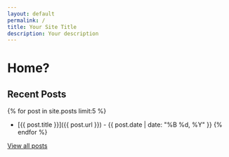 ```yaml
---
layout: default
permalink: /
title: Your Site Title
description: Your description
---
```


# Home?

## Recent Posts

{% for post in site.posts limit:5 %}
- [{{ post.title }}]({{ post.url }}) - {{ post.date | date: "%B %d, %Y" }}
{% endfor %}

[View all posts](/posts/)
